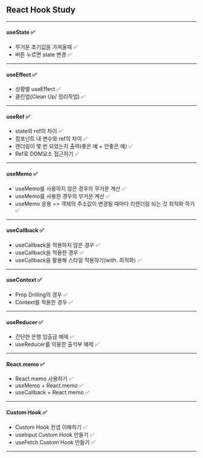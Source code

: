 ## React Hook Study

--- 

#### useState ✅
  - 무거운 초기값을 가져올때 ✅
  - 버튼 누르면 state 변경 ✅

---

#### useEffect ✅
  - 상황별 useEffect ✅
  - 클린업(Clean Up/ 정리작업) ✅

---

#### useRef ✅
  - state와 ref의 차이 ✅
  - 컴포넌트 내 변수와 ref의 차이 ✅
  - 렌더링이 몇 번 되었는지 출력(좋은 예 + 안좋은 예) ✅
  - Ref로 DOM요소 접근하기 ✅

---

#### useMemo ✅

- useMemo를 사용하지 않은 경우의 무거운 계산 ✅
- useMemo를 사용한 경우의 무거운 계산 ✅
- useMemo 응용 => 객체의 주소값이 변경될 때마다 리렌더링 되는 것 최적화 하기 ✅

---

#### useCallback ✅

- useCallback을 적용하지 않은 경우 ✅
- useCallback을 적용한 경우 ✅
- useCallback을 활용해 스타일 적용하기(with. 최적화) ✅

---

#### useContext ✅

- Prop Drilling의 경우 ✅
- Context를 적용한 경우 ✅

---

#### useReducer ✅
 
- 간단한 은행 입출금 예제 ✅
- useReducer를 이용한 출석부 예제 ✅

---

#### React.memo ✅

- React.memo 사용하기 ✅
- useMemo + React.memo ✅
- useCallback + React.memo ✅

---

#### Custom Hook ✅

- Custom Hook 컨셉 이해하기 ✅
- useInput Custom Hook 만들기 ✅
- useFetch Custom Hook 만들기 ✅

---
